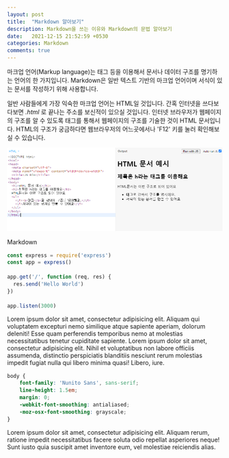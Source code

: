 ```yaml
---
layout: post
title:  "Markdown 알아보기"
description: Markdown을 쓰는 이유와 Markdown의 문법 알아보기
date:   2021-12-15 21:52:59 +0530
categories: Markdown
comments: true
---
```

마크업 언어(Markup language)는 태그 등을 이용해서 문서나 데이터 구조를 명기하는 언어의 한 가지입니다. Markdown은 일반 텍스트 기반의 마크업 언어이며 서식이 있는 문서를 작성하기 위해 사용합니다. 


일반 사람들에게 가장 익숙한 마크업 언어는 HTML일 것입니다. 간혹 인터넷을 쓰다보다보면 *.html* 로 끝나는 주소를 보신적이 있으실 것입니다. 인터넷 브라우저가 웹페이지의 구조를 알 수 있도록 태그를 통해서 웹페이지의 구조를 기술한 것이 HTML 문서입니다. HTML의 구조가 궁금하다면 웹브라우저의 어느곳에서나 'F12' 키를 눌러 확인해보실 수 있습니다.

![texture theme preview](/html_example.png)


Markdown

```javascript
const express = require('express')
const app = express()
 
app.get('/', function (req, res) {
  res.send('Hello World')
})
 
app.listen(3000)
```

Lorem ipsum dolor sit amet, consectetur adipisicing elit. Aliquam qui voluptatem excepturi nemo similique atque sapiente aperiam, dolorum deleniti! Esse quam perferendis temporibus nemo at molestias necessitatibus tenetur cupiditate sapiente. Lorem ipsum dolor sit amet, consectetur adipisicing elit. Nihil et voluptatibus non labore officiis assumenda, distinctio perspiciatis blanditiis nesciunt rerum molestias impedit fugiat nulla qui libero minima quasi! Libero, iure.

```scss
body {
	font-family: 'Nunito Sans', sans-serif;
	line-height: 1.5em;
	margin: 0;
	-webkit-font-smoothing: antialiased;
	-moz-osx-font-smoothing: grayscale;
}
```
Lorem ipsum dolor sit amet, consectetur adipisicing elit. Aliquam rerum, ratione impedit necessitatibus facere soluta odio repellat asperiores neque! Sunt iusto quia suscipit amet inventore eum, vel molestiae reiciendis alias.